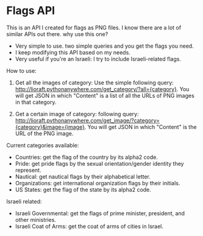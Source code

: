 # Flags API
This is an API I created for flags as PNG files.
I know there are a lot of similar APIs out there. why use this one?
- Very simple to use. two simple queries and you get the flags you need.
- I keep modifying this API based on my needs. 
- Very useful if you're an Israeli: I try to include Israeli-related flags.

How to use:

1. Get all the images of category:
Use the simple following query:
http://lioraft.pythonanywhere.com/get_category/?all={category}.
You will get JSON in which "Content" is a list of all the URLs of PNG images in that category.

2. Get a certain image of category:
following query:
http://lioraft.pythonanywhere.com/get_image/?category={category}&image={image}.
You will get JSON in which "Content" is the URL of the PNG image.

Current categories available:
- Countries: get the flag of the country by its alpha2 code.
- Pride: get pride flags by the sexual orientation/gender identity they represent.
- Nautical: get nautical flags by their alphabetical letter.
- Organizations: get international organization flags by their initials.
- US States: get  the flag of the state by its alpha2 code.

Israeli related:
- Israeli Governmental: get the flags of prime minister, president, and other ministries.
- Israeli Coat of Arms: get the coat of arms of cities in Israel.
